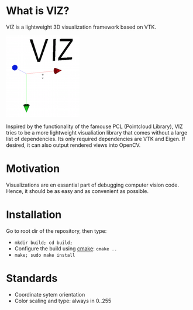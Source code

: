# What is VIZ?
VIZ is a lightweight 3D visualization framework based on VTK.

![alt tag](viz_logo.png)

Inspired by the functionality of the famouse PCL (Pointcloud Library),
VIZ tries to be a more lightweight visualiation library that comes without a large list of dependencies.
Its only required dependencies are VTK and Eigen. If desired, it can also output rendered views into OpenCV.

# Motivation
Visualizations are en essantial part of debugging computer vision code.
Hence, it should be as easy and as convenient as possible.

# Installation
Go to root dir of the repository, then type:
* `mkdir build; cd build;`
* Configure the build using [cmake](http://www.cmake.org/cmake/resources/software.html): `cmake ..`
* `make; sudo make install`

# Standards
* Coordinate sytem orientation
* Color scaling and type: always in 0..255 
